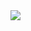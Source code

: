 <img src="https://capsule-render.vercel.app/api?type=waving&color=gradient&height=200&text=Hi,%20I'm%20Anton!&fontAlignY=40&desc=Software-nl-DeveloperPython%20|%20Django%20|%20FastAPI&descAlign=30&descAlignY=70"/>
